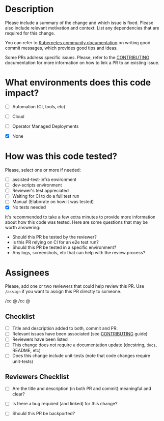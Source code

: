 # Description

Please include a summary of the change and which issue is fixed. Please also include relevant motivation and context. List any dependencies that are required for this change.

You can refer to [Kubernetes community documentation] on writing good commit messages, which provides good tips and ideas.

Some PRs address specific issues. Please, refer to the [CONTRIBUTING] documentation for more
information on how to link a PR to an existing issue.

# What environments does this code impact?

- [ ] Automation (CI, tools, etc)
- [ ] Cloud
- [ ] Operator Managed Deployments
- [x] None


# How was this code tested?

Please, select one or more if needed:

- [ ] assisted-test-infra environment
- [ ] dev-scripts environment
- [ ] Reviewer's test appreciated
- [ ] Waiting for CI to do a full test run
- [ ] Manual (Elaborate on how it was tested)
- [x] No tests needed

It's recommended to take a few extra minutes to provide more information about
how this code was tested. Here are some questions that may be worth answering:

- Should this PR be tested by the reviewer?
- Is this PR relying on CI for an e2e test run?
- Should this PR be tested in a specific environment?
- Any logs, screenshots, etc that can help with the review process?


# Assignees

Please, add one or two reviewers that could help review this PR. Use `/assign` if you want to assign
this PR directly to someone.

/cc @
/cc @

## Checklist

- [ ] Title and description added to both, commit and PR.
- [ ] Relevant issues have been associated (see [CONTRIBUTING] guide)
- [ ] Reviewers have been listed
- [ ] This change does not require a documentation update (docstring, `docs`, README, etc)
- [ ] Does this change include unit-tests (note that code changes require unit-tests)

## Reviewers Checklist

- [ ] Are the title and description (in both PR and commit) meaningful and clear?
- [ ] Is there a bug required (and linked) for this change?
- [ ] Should this PR be backported?


[Kubernetes community documentation]: https://github.com/kubernetes/community/blob/master/contributors/guide/pull-requests.md#commit-message-guidelines
[CONTRIBUTING]: https://github.com/openshift/assisted-service/blob/master/CONTRIBUTING.md
